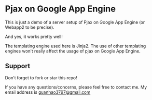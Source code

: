 Pjax on Google App Engine
=========================
This is just a demo of a server setup of Pjax on Google App Engine (or Webapp2 to be precise).

And yes, it works pretty well!

The templating engine used here is Jinja2. The use of other templating engines won't really affect the usage of pjax on Google App Engine.


Support <a name='support'></a>
------------------------------
Don't forget to fork or star this repo!

If you have any questions/concerns, please feel free to contact me.
My email address is guanhao3797@gmail.com

